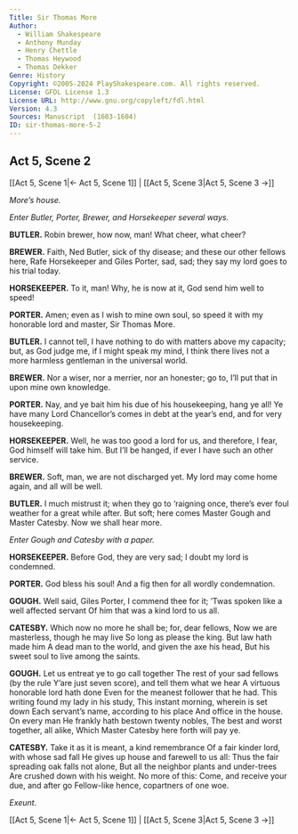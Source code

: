 ```yaml
---
Title: Sir Thomas More
Author: 
  - William Shakespeare
  - Anthony Munday
  - Henry Chettle
  - Thomas Heywood
  - Thomas Dekker
Genre: History
Copyright: ©2005-2024 PlayShakespeare.com. All rights reserved.
License: GFDL License 1.3
License URL: http://www.gnu.org/copyleft/fdl.html
Version: 4.3
Sources: Manuscript  (1603-1604)
ID: sir-thomas-more-5-2
---
```


## Act 5, Scene 2
[[Act 5, Scene 1|← Act 5, Scene 1]] | [[Act 5, Scene 3|Act 5, Scene 3 →]]

*More’s house.*

*Enter Butler, Porter, Brewer, and Horsekeeper several ways.*

**BUTLER.**
Robin brewer, how now, man! What cheer, what cheer?

**BREWER.**
Faith, Ned Butler, sick of thy disease; and these our other fellows here, Rafe Horsekeeper and Giles Porter, sad, sad; they say my lord goes to his trial today.

**HORSEKEEPER.**
To it, man! Why, he is now at it, God send him well to speed!

**PORTER.**
Amen; even as I wish to mine own soul, so speed it with my honorable lord and master, Sir Thomas More.

**BUTLER.**
I cannot tell, I have nothing to do with matters above my capacity; but, as God judge me, if I might speak my mind, I think there lives not a more harmless gentleman in the universal world.

**BREWER.**
Nor a wiser, nor a merrier, nor an honester; go to, I’ll put that in upon mine own knowledge.

**PORTER.**
Nay, and ye bait him his due of his housekeeping, hang ye all! Ye have many Lord Chancellor’s comes in debt at the year’s end, and for very housekeeping.

**HORSEKEEPER.**
Well, he was too good a lord for us, and therefore, I fear, God himself will take him. But I’ll be hanged, if ever I have such an other service.

**BREWER.**
Soft, man, we are not discharged yet. My lord may come home again, and all will be well.

**BUTLER.**
I much mistrust it; when they go to ‘raigning once, there’s ever foul weather for a great while after. But soft; here comes Master Gough and Master Catesby. Now we shall hear more.

*Enter Gough and Catesby with a paper.*

**HORSEKEEPER.**
Before God, they are very sad; I doubt my lord is condemned.

**PORTER.**
God bless his soul! And a fig then for all wordly condemnation.

**GOUGH.**
Well said, Giles Porter, I commend thee for it;
’Twas spoken like a well affected servant
Of him that was a kind lord to us all.

**CATESBY.**
Which now no more he shall be; for, dear fellows,
Now we are masterless, though he may live
So long as please the king. But law hath made him
A dead man to the world, and given the axe his head,
But his sweet soul to live among the saints.

**GOUGH.**
Let us entreat ye to go call together
The rest of your sad fellows (by the rule
Y’are just seven score), and tell them what we hear
A virtuous honorable lord hath done
Even for the meanest follower that he had.
This writing found my lady in his study,
This instant morning, wherein is set down
Each servant’s name, according to his place
And office in the house. On every man
He frankly hath bestown twenty nobles,
The best and worst together, all alike,
Which Master Catesby here forth will pay ye.

**CATESBY.**
Take it as it is meant, a kind remembrance
Of a fair kinder lord, with whose sad fall
He gives up house and farewell to us all:
Thus the fair spreading oak falls not alone,
But all the neighbor plants and under-trees
Are crushed down with his weight. No more of this:
Come, and receive your due, and after go
Fellow-like hence, copartners of one woe.

*Exeunt.*

[[Act 5, Scene 1|← Act 5, Scene 1]] | [[Act 5, Scene 3|Act 5, Scene 3 →]]